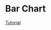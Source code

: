 # Bar Chart

[Tutorial](https://medium.freecodecamp.org/how-to-create-your-first-bar-chart-with-d3-js-a0e8ea2df386)
